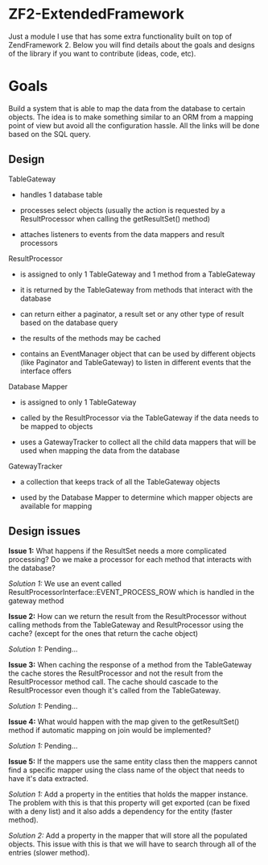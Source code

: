 ZF2-ExtendedFramework
=================

Just a module I use that has some extra functionality built on top of ZendFramework 2.
Below you will find details about the goals and designs of the library if you want to
contribute (ideas, code, etc).

Goals
=================
Build a system that is able to map the data from the database to certain objects. The
idea is to make something similar to an ORM from a mapping point of view but avoid all
the configuration hassle. All the links will be done based on the SQL query.

Design
-----------
TableGateway

- handles 1 database table

- processes select objects (usually the action is requested by a ResultProcessor when calling the getResultSet() method)

- attaches listeners to events from the data mappers and result processors


ResultProcessor

- is assigned to only 1 TableGateway and 1 method from a TableGateway

- it is returned by the TableGateway from methods that interact with the database

- can return either a paginator, a result set or any other type of result based on the
 database query

- the results of the methods may be cached

- contains an EventManager object that can be used by different objects
 (like Paginator and TableGateway) to listen in different events that the interface offers


Database Mapper

- is assigned to only 1 TableGateway

- called by the ResultProcessor via the TableGateway if the data needs to be mapped to objects

- uses a GatewayTracker to collect all the child data mappers that will be used when mapping the
data from the database


GatewayTracker

- a collection that keeps track of all the TableGateway objects

- used by the Database Mapper to determine which mapper objects are available for mapping


Design issues
--------------

**Issue 1:** What happens if the ResultSet needs a more complicated processing? Do we make a processor
for each method that interacts with the database?

*Solution 1:* We use an event called ResultProcessorInterface::EVENT_PROCESS_ROW which is handled in the gateway method


**Issue 2:** How can we return the result from the ResultProcessor without calling methods
from the TableGateway and ResultProcessor using the cache? (except for the ones that return the cache object)

*Solution 1:* Pending...


**Issue 3:** When caching the response of a method from the TableGateway the cache stores the ResultProcessor and not
the result from the ResultProcessor method call. The cache should cascade to the ResultProcessor even though it's called
from the TableGateway.

*Solution 1:* Pending...

**Issue 4:** What would happen with the map given to the getResultSet() method if automatic mapping on join would be
implemented?

*Solution 1:* Pending...

**Issue 5:** If the mappers use the same entity class then the mappers cannot find a specific mapper using the
class name of the object that needs to have it's data extracted.

*Solution 1:* Add a property in the entities that holds the mapper instance. The problem with this is that this property
will get exported (can be fixed with a deny list) and it also adds a dependency for the entity (faster method).

*Solution 2:* Add a property in the mapper that will store all the populated objects. This issue with this is that we
will have to search through all of the entries (slower method).
